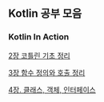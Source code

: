 ## Kotlin 공부 모음

### Kotlin In Action

[2장 코틀린 기초 정리](https://jiwonchoi-study.notion.site/2-996276d7497a4bd6aa9c5e3df33720ab?pvs=4)

[3장 함수 정의와 호출 정리](https://jiwonchoi-study.notion.site/3-273ef8fb37e94fb680d17b13803781de?pvs=4)

[4장. 클래스, 객체, 인터페이스](https://jiwonchoi-study.notion.site/4-20a83a6bf5bb43f1985396715f2f961e?pvs=4)
